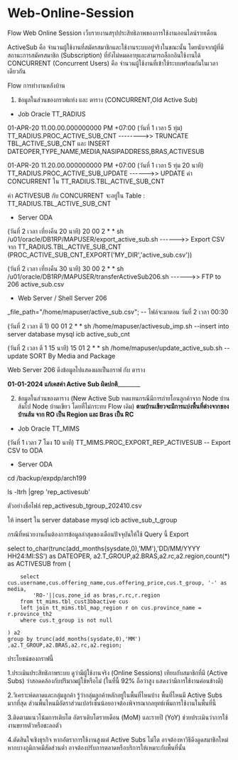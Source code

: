 # Web-Online-Session
Flow Web Online Session เว็บรายงานสรุปประสิทธิภาพของการใช้งานออนไลน์รายเดือน 

ActiveSub คือ จำนวนผู้ใช้งานที่สมัครสมาชิกและใช้งานระบบอยู่จริงในขณะนั้น โดยนับจากผู้ที่มีสถานะการสมัครสมาชิก (Subscription) ที่ยังไม่หมดอายุและสามารถล็อกอินใช้งานได้
CONCURRENT (Concurrent Users) คือ จำนวนผู้ใช้งานที่เข้าใช้ระบบพร้อมกันในเวลาเดียวกัน

Flow การทำงานหลังบ้าน 

1. ข้อมูลในส่วนของกราฟแท่ง และ ตาราง (CONCURRENT,Old Active Sub)

- Job Oracle TT_RADIUS

01-APR-20 11.00.00.000000000 PM +07:00    (วันที่ 1 เวลา 5 ทุ่ม)
TT_RADIUS.PROC_ACTIVE_SUB_CNT  -------->> TRUNCATE TBL_ACTIVE_SUB_CNT และ INSERT DATEOPER,TYPE_NAME,MEDIA,NASIPADDRESS,BRAS,ACTIVESUB 

01-APR-20 11.20.00.000000000 PM +07:00   (วันที่ 1 เวลา 5 ทุ่ม 20 นาที)
TT_RADIUS.PROC_ACTIVE_SUB_UPDATE  ------>> UPDATE ค่า  CONCURRENT ใน TT_RADIUS.TBL_ACTIVE_SUB_CNT

ค่า ACTIVESUB กับ CONCURRENT จะอยู่ใน Table  :  TT_RADIUS.TBL_ACTIVE_SUB_CNT

- Server ODA

(วันที่ 2 เวลา เที่ยงคืน 20 นาที)
20 00 2 * * sh /u01/oracle/DB1RP/MAPUSER/export_active_sub.sh      ------>>  Export CSV จาก TT_RADIUS.TBL_ACTIVE_SUB_CNT  (PROC_ACTIVE_SUB_CNT_EXPORT('MY_DIR','active_sub.csv'))

(วันที่ 2 เวลา เที่ยงคืน 30 นาที)
30 00 2 * * sh /u01/oracle/DB1RP/MAPUSER/transferActiveSub206.sh     ------>>  FTP to 206  active_sub.csv

- Web Server / Shell Server 206

_file_path="/home/mapuser/active_sub.csv";  -- ไฟล์จะมาตอน วันที่ 2 เวลา 00:30

(วันที่ 2 เวลา ตี 1)
00 01 2 * * sh /home/mapuser/activesub_imp.sh    --insert into server database mysql icb active_sub_cnt

(วันที่ 2 เวลา ตี 1 15 นาที)
15 01 2 * * sh /home/mapuser/update_active_sub.sh   --update SORT By Media and Package


Web Server 206 ดึงข้อมูลไปแสดงผลเป็นกราฟ กับ ตาราง

__________________________________01-01-2024 แก้เคสค่า Active Sub ผิดปกติ__________________________________________

2. ข้อมูลในส่วนของตาราง (New Active Sub ทดแทนกรณีมีการถ่ายโอนลูกค้าจาก Node บ้านส้มไป Node บ้านเขียว โดยที่ไม่กระทบ Flow เดิม)
   **ตามบ้านเขียวจะมีการแบ่งพื้นที่ต่างจากของบ้านส้ม จาก RO เป็น Region และ Bras เป็น RC**

- Job Oracle TT_MIMS

(วันที่ 1 เวลา 7 โมง 10 นาที) 
TT_MIMS.PROC_EXPORT_REP_ACTIVESUB   -- Export CSV to ODA

- Server ODA

cd /backup/expdp/arch199

ls -ltrh |grep 'rep_activesub'

ตัวอย่างชื่อไฟล์   rep_activesub_tgroup_202410.csv

ให้ insert ใน server database mysql  icb  active_sub_t_group

กรณีที่หน่วยงานอื่นต้องการข้อมูลล่าสุดของเดือนปัจจุบันให้ใช้ Query นี้ Export

select to_char(trunc(add_months(sysdate,0),'MM'),'DD/MM/YYYY HH24:MI:SS') as DATEOPER,
    a2.T_GROUP,a2.BRAS,a2.rc,a2.region,count(*) as ACTIVESUB from (

        select cus.username,cus.offering_name,cus.offering_price,cus.t_group, '-' as media,
            'RO-'||cus.zone_id as bras,r.rc,r.region  
        from tt_mims.tbl_cust3bbactive cus
        left join tt_mims.tbl_map_region r on cus.province_name = r.province_th2
        where cus.t_group is not null
 
    ) a2                
    group by trunc(add_months(sysdate,0),'MM') ,a2.T_GROUP,a2.BRAS,a2.rc,a2.region;

ประโยชน์ของกราฟนี้

1.ประเมินประสิทธิภาพระบบ
ดูว่ามีผู้ใช้งานจริง (Online Sessions) เทียบกับสมาชิกที่มี (Active Subs) ว่าสอดคล้องกับปริมาณผู้ใช้หรือไม่ (ในที่นี้ 92% ถือว่าสูง แสดงว่ามีการใช้งานค่อนข้างดี)

2.วิเคราะห์ตลาดและกลุ่มลูกค้า
รู้ว่ากลุ่มลูกค้าหลักอยู่ในพื้นที่ไหนบ้าง พื้นที่ไหนมี  Active Subs มากที่สุด ส่วนพื้นไหนมีอัตราส่วนเปอร์เซ็นน้อยอาจต้องพิจารณากลยุทธ์เพิ่มการใช้งานในพื้นที่นี้

3.ติดตามแนวโน้มการเติบโต
อัตราเติบโตรายเดือน (MoM) และรายปี (YoY) ช่วยประเมินว่าการใช้งานขยายตัวหรือชะลอตัว

4.ตัดสินใจเชิงธุรกิจ
หากอัตราการใช้งานสูงแต่ Active Subs ไม่โต อาจต้องหาวิธีดึงดูดสมาชิกใหม่
หากบางภูมิภาคมีสัดส่วนต่ำ อาจต้องปรับการตลาดหรือบริการให้เหมาะกับพื้นที่นั้น

